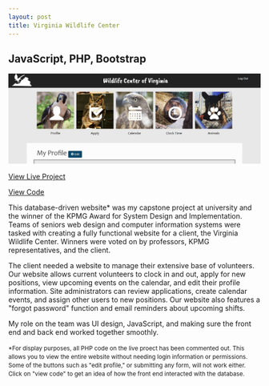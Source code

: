 ```yaml
---
layout: post
title: Virginia Wildlife Center
---
```


## JavaScript, PHP, Bootstrap
<img src="../portfolio2.JPG">
<p><a href="nicolemoran.github.io/wildlife_center/index.html" target="_blank">View Live Project</a></p>
<p><a href="http://www.github.com/nicolemoran/wildlife_center" target="_blank">View Code</a></p>
<p>This database-driven website* was my capstone project at university and the winner of the KPMG Award for System Design and Implementation. Teams of seniors web design and computer information systems were tasked with creating a fully functional website for a client, the Virginia Wildlife Center. Winners were voted on by professors, KPMG representatives, and the client.</p>
<p>The client needed a website to manage their extensive base of volunteers. Our website allows current volunteers to clock in and out, apply for new positions, view upcoming events on the calendar, and edit their profile information. Site administrators can review applications, create calendar events, and assign other users to new positions. Our website also features a "forgot password" function and email reminders about upcoming shifts.</p>
<p>My role on the team was UI design, JavaScript, and making sure the front end and back end worked together smoothly.</p>
<small>*For display purposes, all PHP code on the live proect has been commented out. This allows you to view the entire website without needing login information or permissions. Some of the buttons such as "edit profile," or submitting any form, will not work either. Click on "view code" to get an idea of how the front end interacted with the database.</small>
